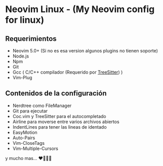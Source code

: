 # Neovim Linux - (My Neovim config for linux)

## Requerimientos

- Neovim 5.0+ (Si no es esa version algunos plugins no tienen soporte)
- Node.js
- Npm
- Git
- Gcc ( C/C++ compilador (Requerido por [TreeSitter](https://github.com/nvim-treesitter/nvim-treesitter)) )
- Vim-Plug

## Contenidos de la configuración

- Nerdtree como FileManager
- Git para ejecutar
- Coc.vim y TreeSitter para el autocompletado
- Airline para moverse entre varios archivos abiertos
- IndentLines para tener las lineas de identado
- EasyMotion
- Auto-Pairs
- Vim-CloseTags
- Vim-Multiple-Cursors

y mucho mas... ❤️👨‍💻🔥
